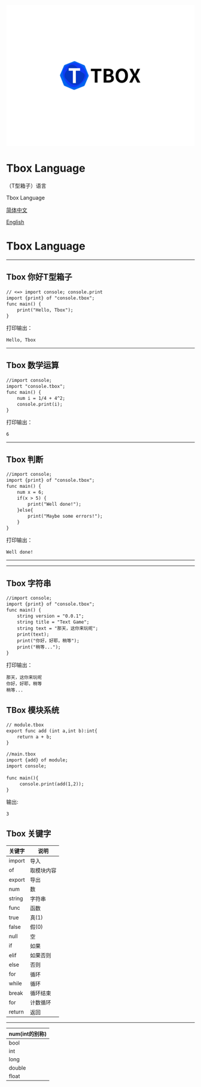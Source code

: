 

[![](Tbox-logo.svg)](https://github.com/beanflame/tbox/)

# Tbox Language
（T型箱子）语言

Tbox Language

[简体中文](tbox-grammatical-norm-lang/tbox-grammatical-norm-zh-cn.md)

[English](tbox-grammatical-norm-lang/tbox-grammatical-norm-en-us.md)




# Tbox Language

---
## Tbox 你好T型箱子
```tbox
// <=> import console; console.print
import {print} of "console.tbox";
func main() {
	print("Hello, Tbox");
}
```
打印输出：

```
Hello, Tbox
```
----
## Tbox 数学运算
```tbox
//import console;
import "console.tbox";
func main() {
	num i = 1/4 + 4^2;
	console.print(i);
}
```
打印输出：

```
6
```
---
## Tbox 判断
```tbox
//import console;
import {print} of "console.tbox";
func main() {
    num x = 6;
	if(x > 5) {
		print("Well done!");
	}else{
		print("Maybe some errors!");
	}
}
```
打印输出：
```
Well done!
```
---


---
## Tbox 字符串
```tbox
//import console;
import {print} of "console.tbox";
func main() {
	string version = "0.0.1";
	string title = "Text Game";
	string text = "那天，这你来玩呢";
	print(text);
	print("你好，好耶，稍等");
	print("稍等...");
}
```
打印输出：

```
那天，这你来玩呢
你好，好耶，稍等
稍等...
```

## TBox 模块系统
```tbox
// module.tbox
export func add (int a,int b):int{
	return a + b;
}
```

```tbox
//main.tbox
import {add} of module;
import console;

func main(){
     console.print(add(1,2));
}
```

输出:
```
3
```


## Tbox 关键字

关键字|说明
-|-
import|导入
of|取模块内容
export|导出
num|数
string|字符串
func|函数
true|真(1)
false|假(0)
null|空
if|如果
elif|如果否则
else|否则
for|循环
while|循环
break|循环结束
for|计数循环
return|返回

---

|num(int的别称)|
|-|
|bool|
|int|
|long|
|double|
|float|



